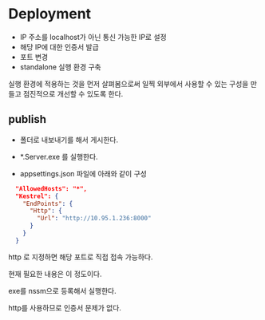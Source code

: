 # Deployment 

- IP 주소를 localhost가 아닌 통신 가능한 IP로 설정 
- 해당 IP에 대한 인증서 발급 
- 포트 변경 
- standalone 실행 환경 구축 

실행 환경에 적용하는 것을 먼저 살펴봄으로써 일찍 외부에서 사용할 수 있는 
구성을 만들고 점진적으로 개선할 수 있도록 한다. 

## publish 

- 폴더로 내보내기를 해서 게시한다. 

- *.Server.exe 를 실행한다. 

- appsettings.json 파일에 아래와 같이 구성 

```json 
  "AllowedHosts": "*",
  "Kestrel": {
    "EndPoints": {
      "Http": {
        "Url": "http://10.95.1.236:8000"
      }
    }
  }
```

http 로 지정하면 해당 포트로 직접 접속 가능하다. 

현재 필요한 내용은 이 정도이다. 

exe를 nssm으로 등록해서 실행한다. 


http를 사용하므로 인증서 문제가 없다. 










